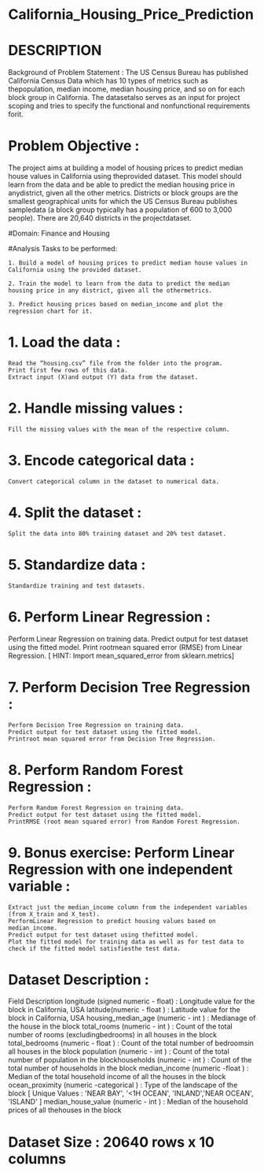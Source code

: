 # California_Housing_Price_Prediction

# DESCRIPTION
Background of Problem Statement :
The US Census Bureau has published California Census Data which has 10 types of metrics such as thepopulation, median income, median housing price, and so on for each block group in California. The datasetalso serves as an input for project scoping and tries to specify the functional and nonfunctional requirements forit.

# Problem Objective :
The project aims at building a model of housing prices to predict median house values in California using theprovided dataset. This model should learn from the data and be able to predict the median housing price in anydistrict, given all the other metrics.
Districts or block groups are the smallest geographical units for which the US Census Bureau
publishes sampledata (a block group typically has a population of 600 to 3,000 people). There are 20,640 districts in the projectdataset.

#Domain: Finance and Housing

#Analysis Tasks to be performed:

    1. Build a model of housing prices to predict median house values in California using the provided dataset.
    
    2. Train the model to learn from the data to predict the median housing price in any district, given all the othermetrics.

    3. Predict housing prices based on median_income and plot the regression chart for it.



# 1. Load the data :
    Read the “housing.csv” file from the folder into the program.
    Print first few rows of this data.
    Extract input (X)and output (Y) data from the dataset.

# 2. Handle missing values :
    Fill the missing values with the mean of the respective column.
    
# 3. Encode categorical data :
    Convert categorical column in the dataset to numerical data.
    
# 4. Split the dataset :
    Split the data into 80% training dataset and 20% test dataset.
    
# 5. Standardize data :
    Standardize training and test datasets.
    
# 6. Perform Linear Regression :
  Perform Linear Regression on training data.
  Predict output for test dataset using the fitted model.
  Print rootmean squared error (RMSE) from Linear Regression. [ HINT: Import mean_squared_error from sklearn.metrics]
  
# 7. Perform Decision Tree Regression :
    Perform Decision Tree Regression on training data.
    Predict output for test dataset using the fitted model.
    Printroot mean squared error from Decision Tree Regression.
    
# 8. Perform Random Forest Regression :
    Perform Random Forest Regression on training data.
    Predict output for test dataset using the fitted model.
    PrintRMSE (root mean squared error) from Random Forest Regression.
    
# 9. Bonus exercise: Perform Linear Regression with one independent variable :
    Extract just the median_income column from the independent variables (from X_train and X_test).
    PerformLinear Regression to predict housing values based on median_income.
    Predict output for test dataset using thefitted model.
    Plot the fitted model for training data as well as for test data to check if the fitted model satisfiesthe test data.

# Dataset Description :
  Field Description
    longitude (signed numeric - float) : Longitude value for the block in California, USA
    latitude(numeric - float ) : Latitude value for the block in California, USA
    housing_median_age (numeric - int ) : Medianage of the house in the block
    total_rooms (numeric - int ) : Count of the total number of rooms (excludingbedrooms) in all houses in the block
    total_bedrooms (numeric - float ) : Count of the total number of bedroomsin all houses in the block
    population (numeric - int ) : Count of the total number of population in the blockhouseholds (numeric - int ) : Count of the total number of households in the block
    median_income (numeric -float ) : Median of the total household income of all the houses in the block
    ocean_proximity (numeric -categorical ) : Type of the landscape of the block [ Unique Values : 'NEAR BAY', '<1H OCEAN', 'INLAND','NEAR OCEAN', 'ISLAND' ]
    median_house_value (numeric - int ) : Median of the household prices of all thehouses in the block
    
# Dataset Size : 20640 rows x 10 columns
